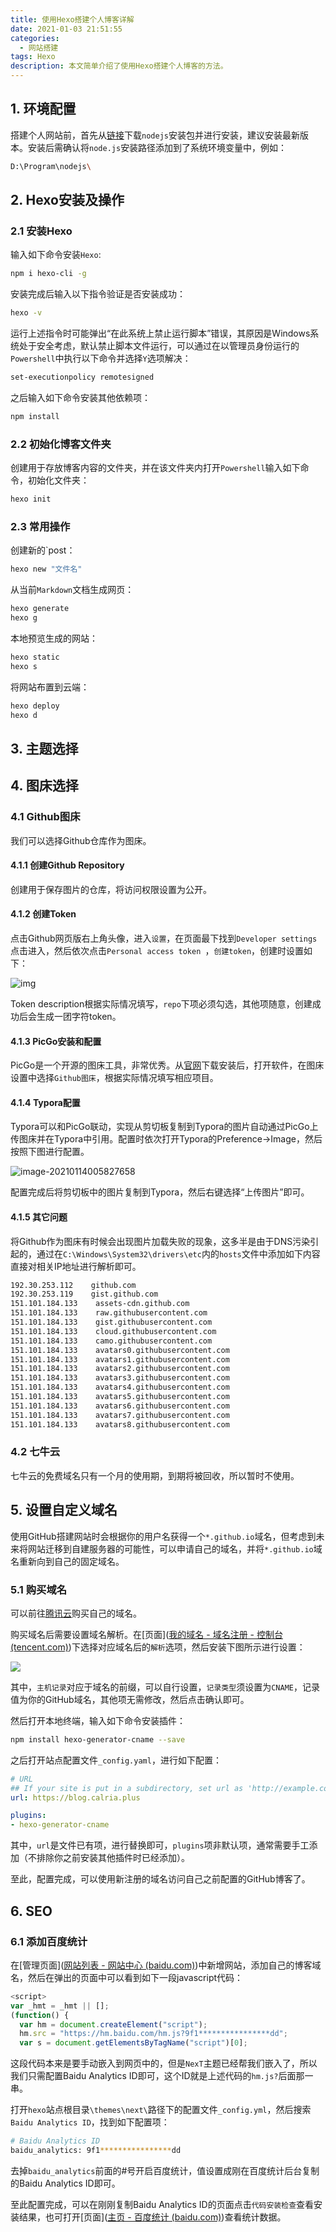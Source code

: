 ```yaml
---
title: 使用Hexo搭建个人博客详解
date: 2021-01-03 21:51:55
categories:
  - 网站搭建
tags: Hexo
description: 本文简单介绍了使用Hexo搭建个人博客的方法。
---
```


## 1. 环境配置

搭建个人网站前，首先从[链接](http://nodejs.cn/download/)下载`nodejs`安装包并进行安装，建议安装最新版本。安装后需确认将`node.js`安装路径添加到了系统环境变量中，例如：

```bash
D:\Program\nodejs\
```

## 2. Hexo安装及操作

### 2.1 安装Hexo

输入如下命令安装`Hexo`:

```bash
npm i hexo-cli -g
```

安装完成后输入以下指令验证是否安装成功：

```bash
hexo -v
```

运行上述指令时可能弹出“在此系统上禁止运行脚本”错误，其原因是Windows系统处于安全考虑，默认禁止脚本文件运行，可以通过在以管理员身份运行的`Powershell`中执行以下命令并选择`Y`选项解决：

```bash
set-executionpolicy remotesigned
```

之后输入如下命令安装其他依赖项：

```bash
npm install
```

### 2.2 初始化博客文件夹

创建用于存放博客内容的文件夹，并在该文件夹内打开`Powershell`输入如下命令，初始化文件夹：

```bash
hexo init 
```

### 2.3 常用操作

创建新的`post：

```bash
hexo new "文件名"
```

从当前`Markdown`文档生成网页：

```bash
hexo generate
hexo g
```

本地预览生成的网站：

```bash
hexo static
hexo s
```

将网站布置到云端：

```bash
hexo deploy
hexo d                                                              
```

## 3. 主题选择



## 4. 图床选择

### 4.1 Github图床

我们可以选择Github仓库作为图床。

#### 4.1.1 创建Github Repository

创建用于保存图片的仓库，将访问权限设置为公开。

#### 4.1.2 创建Token

点击Github网页版右上角头像，进入`设置`，在页面最下找到`Developer settings`点击进入，然后依次点击`Personal access token `，`创建token`，创建时设置如下：

![img](https://raw.githubusercontent.com/Tenant/Tenant.github.io/assets/images/aHR0cHM6Ly9yYXcuZ2l0aHVidXNlcmNvbnRlbnQuY29tL3llZmNpb24vUGljRGF0YS9tYXN0ZXIvaW1nLzE1NTIzMTQ5MDc3OTQucG5n)

Token description根据实际情况填写，`repo`下项必须勾选，其他项随意，创建成功后会生成一团字符token。

#### 4.1.3 PicGo安装和配置

PicGo是一个开源的图床工具，非常优秀。从[官网](https://github.com/Molunerfinn/PicGo)下载安装后，打开软件，在图床设置中选择`Github图床`，根据实际情况填写相应项目。

#### 4.1.4 Typora配置

Typora可以和PicGo联动，实现从剪切板复制到Typora的图片自动通过PicGo上传图床并在Typora中引用。配置时依次打开Typora的Preference->Image，然后按照下图进行配置。

![image-20210114005827658](https://raw.githubusercontent.com/Tenant/Tenant.github.io/assets/images/image-20210114005827658.png)

配置完成后将剪切板中的图片复制到Typora，然后右键选择“上传图片”即可。

#### 4.1.5 其它问题

将Github作为图床有时候会出现图片加载失败的现象，这多半是由于DNS污染引起的，通过在`C:\Windows\System32\drivers\etc`内的`hosts`文件中添加如下内容直接对相关IP地址进行解析即可。

```bash
192.30.253.112    github.com 
192.30.253.119    gist.github.com
151.101.184.133    assets-cdn.github.com
151.101.184.133    raw.githubusercontent.com
151.101.184.133    gist.githubusercontent.com
151.101.184.133    cloud.githubusercontent.com
151.101.184.133    camo.githubusercontent.com
151.101.184.133    avatars0.githubusercontent.com
151.101.184.133    avatars1.githubusercontent.com
151.101.184.133    avatars2.githubusercontent.com
151.101.184.133    avatars3.githubusercontent.com
151.101.184.133    avatars4.githubusercontent.com
151.101.184.133    avatars5.githubusercontent.com
151.101.184.133    avatars6.githubusercontent.com
151.101.184.133    avatars7.githubusercontent.com
151.101.184.133    avatars8.githubusercontent.com
```

### 4.2 七牛云

七牛云的免费域名只有一个月的使用期，到期将被回收，所以暂时不使用。

## 5. 设置自定义域名

使用GitHub搭建网站时会根据你的用户名获得一个`*.github.io`域名，但考虑到未来将网站迁移到自建服务器的可能性，可以申请自己的域名，并将`*.github.io`域名重新向到自己的固定域名。

### 5.1 购买域名

可以前往[腾讯云](https://dnspod.cloud.tencent.com/)购买自己的域名。

购买域名后需要设置域名解析。在[页面]([我的域名 - 域名注册 - 控制台 (tencent.com)](https://console.cloud.tencent.com/domain))下选择对应域名后的`解析`选项，然后安装下图所示进行设置：

![](使用Hexo搭建个人博客详解.assets/20210116155856.png)

其中，`主机记录`对应于域名的前缀，可以自行设置，`记录类型`须设置为`CNAME`，记录值为你的GitHub域名，其他项无需修改，然后点击确认即可。

然后打开本地终端，输入如下命令安装插件：

```bash
npm install hexo-generator-cname --save
```

之后打开站点配置文件`_config.yaml`，进行如下配置：

```yaml
# URL
## If your site is put in a subdirectory, set url as 'http://example.com/child' and root as '/child/'
url: https://blog.calria.plus

plugins:
- hexo-generator-cname
```

其中，`url`是文件已有项，进行替换即可，`plugins`项非默认项，通常需要手工添加（不排除你之前安装其他插件时已经添加）。

至此，配置完成，可以使用新注册的域名访问自己之前配置的GitHub博客了。

## 6. SEO

### 6.1 添加百度统计

在[管理页面]([网站列表 - 网站中心 (baidu.com)](https://tongji.baidu.com/sc-web/10000313605/home/site/index?from=3))中新增网站，添加自己的博客域名，然后在弹出的页面中可以看到如下一段javascript代码：

```javascript
<script>
var _hmt = _hmt || [];
(function() {
  var hm = document.createElement("script");
  hm.src = "https://hm.baidu.com/hm.js?9f1****************dd";
  var s = document.getElementsByTagName("script")[0]; 
```

这段代码本来是要手动嵌入到网页中的，但是`NexT`主题已经帮我们嵌入了，所以我们只需配置Baidu Analytics ID即可，这个ID就是上述代码的`hm.js?`后面那一串。

打开`hexo`站点根目录`\themes\next\`路径下的配置文件`_config.yml`，然后搜索`Baidu Analytics ID`，找到如下配置项：

```bash
# Baidu Analytics ID
baidu_analytics: 9f1****************dd
```

去掉`baidu_analytics`前面的#号开启百度统计，值设置成刚在百度统计后台复制的Baidu Analytics ID即可。

至此配置完成，可以在刚刚复制Baidu Analytics ID的页面点击`代码安装检查`查看安装结果，也可打开[页面]([主页 - 百度统计 (baidu.com)](https://tongji.baidu.com/web/homepage/index))查看统计数据。